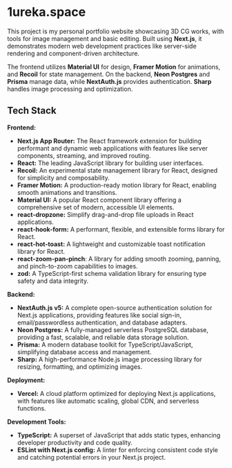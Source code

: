 # 1ureka.space

This project is my personal portfolio website showcasing 3D CG works, with tools for image management and basic editing. Built using **Next.js**, it demonstrates modern web development practices like server-side rendering and component-driven architecture.

The frontend utilizes **Material UI** for design, **Framer Motion** for animations, and **Recoil** for state management. On the backend, **Neon Postgres** and **Prisma** manage data, while **NextAuth.js** provides authentication. **Sharp** handles image processing and optimization.

## Tech Stack

**Frontend:**

- **Next.js App Router:** The React framework extension for building performant and dynamic web applications with features like server components, streaming, and improved routing.
- **React:** The leading JavaScript library for building user interfaces.
- **Recoil:** An experimental state management library for React, designed for simplicity and composability.
- **Framer Motion:** A production-ready motion library for React, enabling smooth animations and transitions.
- **Material UI:** A popular React component library offering a comprehensive set of modern, accessible UI elements.
- **react-dropzone:** Simplify drag-and-drop file uploads in React applications.
- **react-hook-form:** A performant, flexible, and extensible forms library for React.
- **react-hot-toast:** A lightweight and customizable toast notification library for React.
- **react-zoom-pan-pinch**: A library for adding smooth zooming, panning, and pinch-to-zoom capabilities to images.
- **zod:** A TypeScript-first schema validation library for ensuring type safety and data integrity.

**Backend:**

- **NextAuth.js v5:** A complete open-source authentication solution for Next.js applications, providing features like social sign-in, email/passwordless authentication, and database adapters.
- **Neon Postgres:** A fully-managed serverless PostgreSQL database, providing a fast, scalable, and reliable data storage solution.
- **Prisma:** A modern database toolkit for TypeScript/JavaScript, simplifying database access and management.
- **Sharp:** A high-performance Node.js image processing library for resizing, formatting, and optimizing images.

**Deployment:**

- **Vercel:** A cloud platform optimized for deploying Next.js applications, with features like automatic scaling, global CDN, and serverless functions.

**Development Tools:**

- **TypeScript:** A superset of JavaScript that adds static types, enhancing developer productivity and code quality.
- **ESLint with Next.js config:** A linter for enforcing consistent code style and catching potential errors in your Next.js project.
